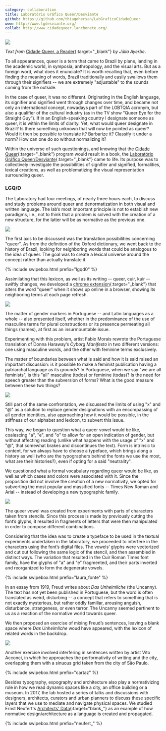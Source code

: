 ```yaml
---
category: collaboration
title: Laboratório Gráfico Queer/Desviante
github: https://github.com/thiagohersan/LabGraficoCidadeQueer
www: http://www.lgdesviante.org/
collab: http://www.cidadequeer.lanchonete.org/
---
```

![](/assets/projects/lgqd/lgqd00.jpg)

*Text from* [Cidade Queer, a Reader](http://www.edicoesaurora.com/cidade-queer-uma-leitora/){:target="_blank"} *by Júlia Ayerbe*.


To all appearances, queer is a term that came to Brazil by plane, landing in the academic world, in symposia, anthropology, and the visual arts. But as a foreign word, what does it enunciate? It is worth recalling that, even before finding the meaning of words, Brazil traditionally and easily swallows them through their signifiers -- we are extremely "adjustable" to the sounds coming from the outside.

In the case of queer, it was no different. Originating in the English language, its signifier and signified went through changes over time, and became not only an international concept, nowadays part of the LGBTQIA acronym, but also a qualifier of the cultural industry (as in the TV show “Queer Eye for the Straight Guy”). If in an English-speaking country I designate someone as queer, it is within the limits of clarity. Yet, what would queer designate in Brazil? Is there something unknown that will now be pointed as queer? Would it then be possible to translate it? Barbarize it? Classify it under a norm? How can one do so without normalizing it?

Within the universe of such questionings, and knowing that the [Cidade Queer](http://www.cidadequeer.lanchonete.org/){:target="_blank"} program would result in a book, the [Laboratório Gráfico Queer/Desviante](http://www.lgdesviante.org/){:target="_blank"} came to life. Its purpose was to collectively investigate the possibilities of signifier and signified, formalities, lexical creations, as well as problematizing the visual representation surrounding queer.

### LGQ/D
The Laboratory had four meetings, of nearly three hours each, to discuss and study problems around queer and denormatization in both visual and written language. The lab’s most important principle is not to establish new paradigms, i.e., not to think that a problem is solved with the creation
of a new structure, for the latter will be as normative as the previous one.

![](/assets/projects/lgqd/queer_intro.jpg)

The first axis to be discussed was the translation possibilities concerning "queer". As from the definition of the Oxford dictionary, we went back to the history of Brazil, looking for neighboring words that could be analogous to the idea of queer. The goal was to create a lexical universe around the concept rather than actually translate it.

{% include swipebox.html prefix="lgqd0" %}

Assimilating that this lexicon, as well as its writing -- queer, cuir, kuir -- swiftly changes, we developed a [chrome extension](https://chrome.google.com/webstore/detail/laborat%C3%B3rio-gr%C3%A1fico-cidad/dfajjdldolemeglihppihihacdhhcmgj){:target="_blank"} that alters the word "queer" when it shows up online in a browser, showing its neighboring terms at each page refresh.

![](/assets/projects/lgqd/queer_chrome.jpg)

The matter of gender markers in Portuguese -- and Latin languages as a whole -- also presented itself, whether in the predominance of the use of masculine terms for plural constructions or its presence permeating all things (names), at first as an insurmountable issue.

Experimenting with this problem, artist Fabio Morais rewrote the Portuguese translation of Donna Haraway’s *Cyborg Manifesto* in two different versions: one using masculine words, and the other with feminine terms exclusively.

The matter of boundaries between what is said and how it is said raised an important discussion: is it possible to make a feminist publication having a patriarchal language as its grounds? In Portuguese, when we say "we are all feminists", is this "all" masculine (todos) or feminine (todas)? Is the need for speech greater than the subversion of forms? What is the good measure between these two things?

![](/assets/projects/lgqd/fabiomorais__ciborgue.jpg)

Still part of the same confrontation, we discussed the limits of using "x" and "@" as a solution to replace gender designations with an encompassing of all gender identities, also approaching how it would be possible, in the stiffness of our alphabet and lexicon, to subvert this issue.

This way, we began to question what a queer vowel would be like, coalescing "a", "e", and "o" to allow for an open indication of gender, but without affecting reading (unlike what happens with the usage of "x" and "@", that somewhat brakes and discontinues the text). Form is intrinsic to content, for we always have to choose a typeface, which brings along a history as well (who are the typographers behind the fonts we use the most, what are their histories?), even if opting for a said "neutrality".

We questioned what a formal vocabulary regarding queer would be like, as well as which cases and colors were associated with it. Since the proposition did not involve the creation of a new normativity, we opted for subverting the most popular and massified fonts -- Times New Roman and Arial -- instead of developing a new typographic family.

![](/assets/projects/lgqd/laura_fonte00.jpg)

The queer vowel was created from experiments with parts of characters taken from stencils. Since this process is made by previously cutting the font’s glyphs, it resulted in fragments of letters that were then manipulated in order to compose different combinations.

Considering that the idea was to create a typeface to be used in the textual experiments undertaken in the laboratory, we proceeded to interfere in the characters using the font’s digital files. The vowels’ glyphs were vectorized and cut out following the same logic of the stencil, and then assembled in distinct ways. The variation that resulted in the Cuir Roman Times font family, have the glyphs of "a" and "e" fragmented, and their parts inverted and reorganized to form the degenerate vowels.

{% include swipebox.html prefix="laura_fonte" %}

In an essay from 1919, Freud writes about *Das Unheimliche* (the Uncanny). The text has not yet been published in Portuguese, but the word is often translated as weird, disturbing -- a concept that refers to something that is not exactly mysterious, but rather oddly familiar, arousing anguish, disturbance, strangeness, or even terror. The Uncanny seemed pertinent to us as a reaction of the normative world towards queer.

We then proposed an exercise of mixing Freud’s sentences, leaving a blank space where *Das Unheimliche* woud have appeared, with the lexicon of related words in the backdrop.

![](/assets/projects/lgqd/freud.gif)

Another exercise involved interfering in sentences written by artist Vito Acconci, in which he approaches the performativity of writing and the city, overlapping them with a sinuous grid taken from the city of São Paulo.

{% include swipebox.html prefix="cartaz" %}

Besides typography, expography and architecture also play a normativizing role in how we read dynamic spaces like a city, an office building or a museum. In 2017, the lab hosted a series of talks and discussions with designers, architects, curators and urban planners to discuss these specific layers that we use to mediate and navigate physical spaces. We studied Ernst Neufert's [Architects' Data](https://en.wikipedia.org/wiki/Architects%27_Data){:target="blank_"} as an example of how normative design/architecture as a language is created and propagated.

{% include swipebox.html prefix="neufert_" %}
